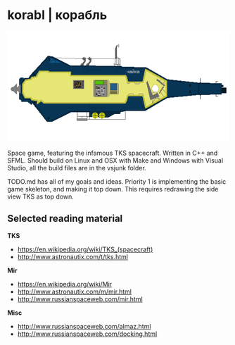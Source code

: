 # korabl | корабль
![My HD TKS](https://raw.githubusercontent.com/Goerofmuns/korabl/master/asset/tex/tks_shell.png)

Space game, featuring the infamous TKS spacecraft. Written in C++ and SFML. Should build on
Linux and OSX with Make and Windows with Visual Studio, all the build files are in the vsjunk folder.

TODO.md has all of my goals and ideas. Priority 1 is implementing the basic game skeleton, and making it top down. 
This requires redrawing the side view TKS as top down.

## Selected reading material

**TKS**
* https://en.wikipedia.org/wiki/TKS_(spacecraft)
* http://www.astronautix.com/t/tks.html

**Mir**
* https://en.wikipedia.org/wiki/Mir
* http://www.astronautix.com/m/mir.html
* http://www.russianspaceweb.com/mir.html

**Misc**
* http://www.russianspaceweb.com/almaz.html
* http://www.russianspaceweb.com/docking.html


